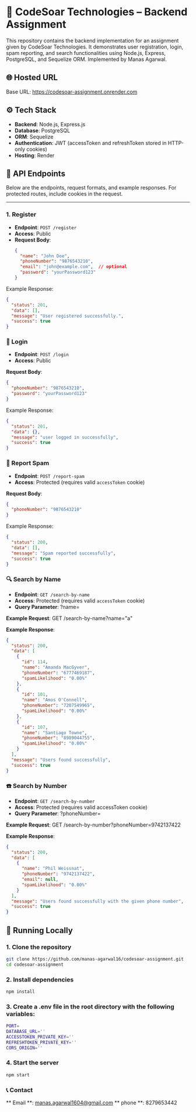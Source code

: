 # 💼 CodeSoar Technologies – Backend Assignment

This repository contains the backend implementation for an assignment given by CodeSoar Technologies. It demonstrates user registration, login, spam reporting, and search functionalities using Node.js, Express, PostgreSQL, and Sequelize ORM. Implemented by Manas Agarwal.

## 🌐 Hosted URL

Base URL: https://codesoar-assignment.onrender.com

## ⚙️ Tech Stack

- **Backend**: Node.js, Express.js  
- **Database**: PostgreSQL  
- **ORM**: Sequelize  
- **Authentication**: JWT (accessToken and refreshToken stored in HTTP-only cookies)  
- **Hosting**: Render

## 📌 API Endpoints

Below are the endpoints, request formats, and example responses. For protected routes, include cookies in the request.

---

### 1. Register

- **Endpoint**: `POST /register`  
- **Access**: Public  
- **Request Body**:
  ```json
  {
    "name": "John Doe",
    "phoneNumber": "9876543210",
    "email": "john@example.com",  // optional
    "password": "yourPassword123"
  }
Example Response:

```json
{
  "status": 201,
  "data": [],
  "message": "User registered successfully.",
  "success": true
}
```

### 🔑 Login

- **Endpoint**: `POST /login`  
- **Access**: Public  

**Request Body**:
```json
{
  "phoneNumber": "9876543210",
  "password": "yourPassword123"
}
```

Example Response:

```json
{
  "status": 201,
  "data": {},
  "message": "user logged in successfully",
  "success": true
}
```

### 🚫 Report Spam

- **Endpoint**: `POST /report-spam`  
- **Access**: Protected (requires valid `accessToken` cookie)  

**Request Body**:
```json
{
  "phoneNumber": "9876543210"
}
```
Example Response:

```json
{
  "status": 200,
  "data": [],
  "message": "Spam reported successfully",
  "success": true
}
```

### 🔍 Search by Name

- **Endpoint**: `GET /search-by-name`  
- **Access**: Protected (requires valid `accessToken` cookie)  
- **Query Parameter**: ?name=<searchString>

**Example Request**: GET /search-by-name?name="a"

**Example Response**:

```json
{
  "status": 200,
  "data": [
    {
      "id": 114,
      "name": "Amanda MacGyver",
      "phoneNumber": "6777469187",
      "spamLikelihood": "0.00%"
    },
    {
      "id": 101,
      "name": "Amos O'Connell",
      "phoneNumber": "7207549965",
      "spamLikelihood": "0.00%"
    },
    {
      "id": 107,
      "name": "Santiago Towne",
      "phoneNumber": "8989044755",
      "spamLikelihood": "0.00%"
    }
  ],
  "message": "Users found successfully",
  "success": true
}
```

### ☎️ Search by Number

- **Endpoint**: `GET /search-by-number`  
- **Access**: Protected (requires valid accessToken cookie)  
- **Query Parameter**:  ?phoneNumber=<string>

**Example Request**: GET /search-by-number?phoneNumber=9742137422

**Example Response**:
```json
{
  "status": 200,
  "data": [
    {
      "name": "Phil Weissnat",
      "phoneNumber": "9742137422",
      "email": null,
      "spamLikelihood": "0.00%"
    }
  ],
  "message": "Users found successfully with the given phone number",
  "success": true
}
```

## 🚀 Running Locally

### 1. Clone the repository
```bash
git clone https://github.com/manas-agarwal16/codesoar-assignment.git
cd codesoar-assignment
```

### 2. Install dependencies
```bash
npm install
```

### 3. Create a .env file in the root directory with the following variables:

```bash
PORT=
DATABASE_URL=''
ACCESSTOKEN_PRIVATE_KEY=''
REFRESHTOKEN_PRIVATE_KEY=''
CORS_ORIGIN=''
```

### 4. Start the server
```bash
npm start
```

### 📞 Contact
** Email **: manas.agarwal1604@gmail.com
** phone **: 8279653442
